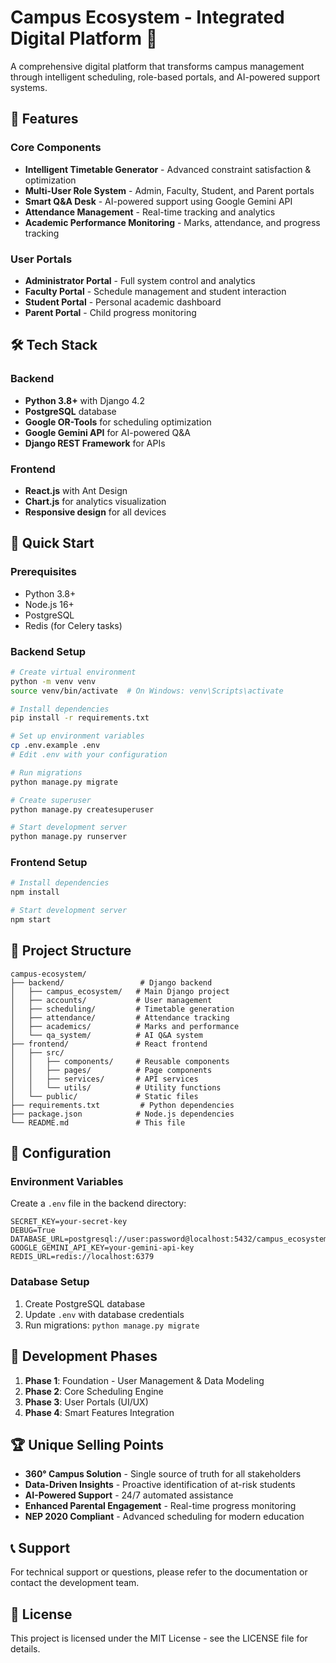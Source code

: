 # Campus Ecosystem - Integrated Digital Platform 🏫

A comprehensive digital platform that transforms campus management through intelligent scheduling, role-based portals, and AI-powered support systems.

## 🌟 Features

### Core Components
- **Intelligent Timetable Generator** - Advanced constraint satisfaction & optimization
- **Multi-User Role System** - Admin, Faculty, Student, and Parent portals
- **Smart Q&A Desk** - AI-powered support using Google Gemini API
- **Attendance Management** - Real-time tracking and analytics
- **Academic Performance Monitoring** - Marks, attendance, and progress tracking

### User Portals
- **Administrator Portal** - Full system control and analytics
- **Faculty Portal** - Schedule management and student interaction
- **Student Portal** - Personal academic dashboard
- **Parent Portal** - Child progress monitoring

## 🛠️ Tech Stack

### Backend
- **Python 3.8+** with Django 4.2
- **PostgreSQL** database
- **Google OR-Tools** for scheduling optimization
- **Google Gemini API** for AI-powered Q&A
- **Django REST Framework** for APIs

### Frontend
- **React.js** with Ant Design
- **Chart.js** for analytics visualization
- **Responsive design** for all devices

## 🚀 Quick Start

### Prerequisites
- Python 3.8+
- Node.js 16+
- PostgreSQL
- Redis (for Celery tasks)

### Backend Setup
```bash
# Create virtual environment
python -m venv venv
source venv/bin/activate  # On Windows: venv\Scripts\activate

# Install dependencies
pip install -r requirements.txt

# Set up environment variables
cp .env.example .env
# Edit .env with your configuration

# Run migrations
python manage.py migrate

# Create superuser
python manage.py createsuperuser

# Start development server
python manage.py runserver
```

### Frontend Setup
```bash
# Install dependencies
npm install

# Start development server
npm start
```

## 📁 Project Structure

```
campus-ecosystem/
├── backend/                 # Django backend
│   ├── campus_ecosystem/   # Main Django project
│   ├── accounts/           # User management
│   ├── scheduling/         # Timetable generation
│   ├── attendance/         # Attendance tracking
│   ├── academics/          # Marks and performance
│   └── qa_system/          # AI Q&A system
├── frontend/               # React frontend
│   ├── src/
│   │   ├── components/     # Reusable components
│   │   ├── pages/          # Page components
│   │   ├── services/       # API services
│   │   └── utils/          # Utility functions
│   └── public/             # Static files
├── requirements.txt         # Python dependencies
├── package.json            # Node.js dependencies
└── README.md               # This file
```

## 🔧 Configuration

### Environment Variables
Create a `.env` file in the backend directory:

```env
SECRET_KEY=your-secret-key
DEBUG=True
DATABASE_URL=postgresql://user:password@localhost:5432/campus_ecosystem
GOOGLE_GEMINI_API_KEY=your-gemini-api-key
REDIS_URL=redis://localhost:6379
```

### Database Setup
1. Create PostgreSQL database
2. Update `.env` with database credentials
3. Run migrations: `python manage.py migrate`

## 🎯 Development Phases

1. **Phase 1**: Foundation - User Management & Data Modeling
2. **Phase 2**: Core Scheduling Engine
3. **Phase 3**: User Portals (UI/UX)
4. **Phase 4**: Smart Features Integration

## 🏆 Unique Selling Points

- **360° Campus Solution** - Single source of truth for all stakeholders
- **Data-Driven Insights** - Proactive identification of at-risk students
- **AI-Powered Support** - 24/7 automated assistance
- **Enhanced Parental Engagement** - Real-time progress monitoring
- **NEP 2020 Compliant** - Advanced scheduling for modern education

## 📞 Support

For technical support or questions, please refer to the documentation or contact the development team.

## 📄 License

This project is licensed under the MIT License - see the LICENSE file for details.
